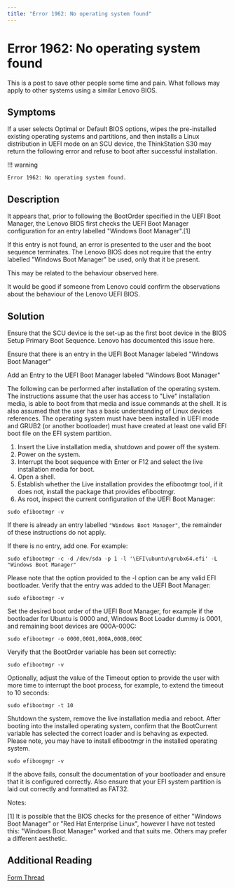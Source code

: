 ```yaml
---
title: "Error 1962: No operating system found"
---
```


# Error 1962: No operating system found

This is a post to save other people some time and pain. What follows may apply to other systems using a similar Lenovo BIOS.

## Symptoms

If a user selects Optimal or Default BIOS options, wipes the pre-installed existing operating systems and partitions, and then installs a Linux distribution in UEFI mode on an SCU device, the ThinkStation S30 may return the following error and refuse to boot after successful installation.

!!! warning

    Error 1962: No operating system found.

## Description

It appears that, prior to following the BootOrder specified in the UEFI Boot Manager, the Lenovo BIOS first checks the UEFI Boot Manager configuration for an entry labelled "Windows Boot Manager".[1]

If this entry is not found, an error is presented to the user and the boot sequence terminates. The Lenovo BIOS does not require that the entry labelled "Windows Boot Manager" be used, only that it be present.

This may be related to the behaviour observed here.

It would be good if someone from Lenovo could confirm the observations about the behaviour of the Lenovo UEFI BIOS.

## Solution

Ensure that the SCU device is the set-up as the first boot device in the BIOS Setup Primary Boot Sequence.
Lenovo has documented this issue here.

Ensure that there is an entry in the UEFI Boot Manager labeled "Windows Boot Manager"

Add an Entry to the UEFI Boot Manager labeled "Windows Boot Manager"

The following can be performed after installation of the operating system. The instructions assume that the user has access to "Live" installation media, is able to boot from that media and issue commands at the shell. It is also assumed that the user has a basic understanding of Linux devices references. The operating system must have been installed in UEFI mode and GRUB2 (or another bootloader) must have created at least one valid EFI boot file on the EFI system partition.

1. Insert the Live installation media, shutdown and power off the system.
2. Power on the system.
3. Interrupt the boot sequence with Enter or F12 and select the live installation media for boot.
4. Open a shell.
5. Establish whether the Live installation provides the efibootmgr tool, if it does not, install the package that provides efibootmgr.
6. As root, inspect the current configuration of the UEFI Boot Manager:

```shell
sudo efibootmgr -v
```

If there is already an entry labelled `"Windows Boot Manager"`, the remainder of these instructions do not apply.

If there is no entry, add one. For example:

```shell
sudo efibootmgr -c -d /dev/sda -p 1 -l '\EFI\ubuntu\grubx64.efi' -L "Windows Boot Manager"
```

Please note that the option provided to the -l option can be any valid EFI bootloader.
Verify that the entry was added to the UEFI Boot Manager:

```shell
sudo efibootmgr -v
```

Set the desired boot order of the UEFI Boot Manager, for example if the bootloader for Ubuntu is 0000 and, Windows Boot Loader dummy is 0001, and remaining boot devices are 000A-000C:

```shell
sudo efibootmgr -o 0000,0001,000A,000B,000C
```

Veryify that the BootOrder variable has been set correctly:

```shell
sudo efibootmgr -v
```

Optionally, adjust the value of the Timeout option to provide the user with more time to interrupt the boot process, for example, to extend the timeout to 10 seconds:

```shell
sudo efibootmgr -t 10
```

Shutdown the system, remove the live installation media and reboot.
After booting into the installed operating system, confirm that the BootCurrent variable has selected the correct loader and is behaving as expected. Please note, you may have to install efibootmgr in the installed operating system.

```shell
sudo efiboogmgr -v
```

If the above fails, consult the documentation of your bootloader and ensure that it is configured correctly. Also ensure that your EFI system partition is laid out correctly and formatted as FAT32.

Notes:

[1] It is possible that the BIOS checks for the presence of either "Windows Boot Manager" or "Red Hat Enterprise Linux", however I have not tested this: "Windows Boot Manager" worked and that suits me. Others may prefer a different aesthetic.

## Additional Reading

[Form Thread](https://forums.lenovo.com/t5/ThinkStation/UEFI-Mode-installation-of-Linux-distributions-on-Thinkstation/td-p/1018555)
